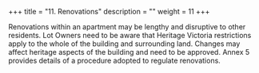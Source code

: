+++
title = "11. Renovations"
description = ""
weight = 11
+++

Renovations within an apartment may be lengthy and disruptive to other residents. Lot Owners need to be aware that Heritage Victoria restrictions apply to the whole of the building and surrounding land. Changes may affect heritage aspects of the building and need to be approved. Annex 5 provides details of a procedure adopted to regulate renovations.